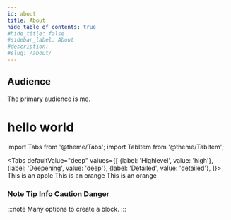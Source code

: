 ```yaml
---
id: about
title: About
hide_table_of_contents: true
#hide_title: false
#sidebar_label: About 
#description: 
#slug: /about/
---
```

## Audience
The primary audience is me.

<h1>hello world </h1>

import Tabs from '@theme/Tabs';
import TabItem from '@theme/TabItem';

<Tabs
  defaultValue="deep"
  values={[
    {label: 'Highlevel', value: 'high'},
    {label: 'Deepening', value: 'deep'},
    {label: 'Detailed', value: 'detailed'},
  ]}>
  <TabItem value="high">This is an apple </TabItem>
  <TabItem value="deep">This is an orange </TabItem>
  <TabItem value="detailed">This is an orange </TabItem>
</Tabs>

### Note Tip Info Caution Danger
:::note Many options to create a block.
:::

